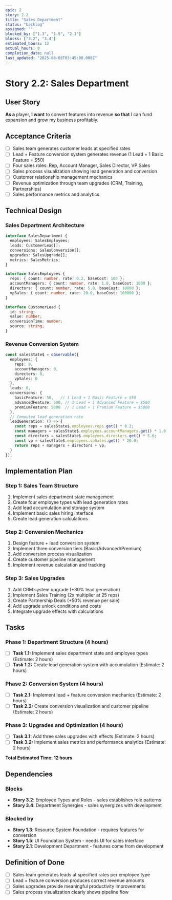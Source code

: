 ```yaml
---
epic: 2
story: 2.2
title: "Sales Department"
status: "backlog"
assigned: ""
blocked_by: ["1.3", "1.5", "2.1"]
blocks: ["3.2", "3.4"]
estimated_hours: 12
actual_hours: 0
completion_date: null
last_updated: "2025-08-03T03:45:00.000Z"
---
```


# Story 2.2: Sales Department

## User Story
**As a** player, **I want** to convert features into revenue **so that** I can fund expansion and grow my business profitably.

## Acceptance Criteria
- [ ] Sales team generates customer leads at specified rates
- [ ] Lead + Feature conversion system generates revenue (1 Lead + 1 Basic Feature = $50)
- [ ] Four sales roles: Rep, Account Manager, Sales Director, VP Sales
- [ ] Sales process visualization showing lead generation and conversion
- [ ] Customer relationship management mechanics
- [ ] Revenue optimization through team upgrades (CRM, Training, Partnerships)
- [ ] Sales performance metrics and analytics

## Technical Design

### Sales Department Architecture
```typescript
interface SalesDepartment {
  employees: SalesEmployees;
  leads: CustomerLead[];
  conversions: SalesConversion[];
  upgrades: SalesUpgrade[];
  metrics: SalesMetrics;
}

interface SalesEmployees {
  reps: { count: number, rate: 0.2, baseCost: 100 };
  accountManagers: { count: number, rate: 1.0, baseCost: 1000 };
  directors: { count: number, rate: 5.0, baseCost: 10000 };
  vpSales: { count: number, rate: 20.0, baseCost: 100000 };
}

interface CustomerLead {
  id: string;
  value: number;
  conversionTime: number;
  source: string;
}
```

### Revenue Conversion System
```typescript
const salesState$ = observable({
  employees: {
    reps: 0,
    accountManagers: 0,
    directors: 0,
    vpSales: 0
  },
  leads: 0,
  conversions: {
    basicFeature: 50,   // 1 Lead + 1 Basic Feature = $50
    advancedFeature: 500, // 1 Lead + 1 Advanced Feature = $500
    premiumFeature: 5000  // 1 Lead + 1 Premium Feature = $5000
  },
  // Computed lead generation rate
  leadGeneration: () => {
    const reps = salesState$.employees.reps.get() * 0.2;
    const managers = salesState$.employees.accountManagers.get() * 1.0;
    const directors = salesState$.employees.directors.get() * 5.0;
    const vp = salesState$.employees.vpSales.get() * 20.0;
    return reps + managers + directors + vp;
  }
});
```

## Implementation Plan

### Step 1: Sales Team Structure
1. Implement sales department state management
2. Create four employee types with lead generation rates
3. Add lead accumulation and storage system
4. Implement basic sales hiring interface
5. Create lead generation calculations

### Step 2: Conversion Mechanics
1. Design feature + lead conversion system
2. Implement three conversion tiers (Basic/Advanced/Premium)
3. Add conversion process visualization
4. Create customer pipeline management
5. Implement revenue calculation and tracking

### Step 3: Sales Upgrades
1. Add CRM system upgrade (+30% lead generation)
2. Implement Sales Training (2x multiplier at 25 reps)
3. Create Partnership Deals (+50% revenue per sale)
4. Add upgrade unlock conditions and costs
5. Integrate upgrade effects with calculations

## Tasks

### Phase 1: Department Structure (4 hours)
- [ ] **Task 1.1:** Implement sales department state and employee types (Estimate: 2 hours)
- [ ] **Task 1.2:** Create lead generation system with accumulation (Estimate: 2 hours)

### Phase 2: Conversion System (4 hours)
- [ ] **Task 2.1:** Implement lead + feature conversion mechanics (Estimate: 2 hours)
- [ ] **Task 2.2:** Create conversion visualization and customer pipeline (Estimate: 2 hours)

### Phase 3: Upgrades and Optimization (4 hours)
- [ ] **Task 3.1:** Add three sales upgrades with effects (Estimate: 2 hours)
- [ ] **Task 3.2:** Implement sales metrics and performance analytics (Estimate: 2 hours)

**Total Estimated Time: 12 hours**

## Dependencies

### Blocks
- **Story 3.2**: Employee Types and Roles - sales establishes role patterns
- **Story 3.4**: Department Synergies - sales synergizes with development

### Blocked by
- **Story 1.3**: Resource System Foundation - requires features for conversion
- **Story 1.5**: UI Foundation System - needs UI for sales interface
- **Story 2.1**: Development Department - features come from development

## Definition of Done
- [ ] Sales team generates leads at specified rates per employee type
- [ ] Lead + feature conversion produces correct revenue amounts
- [ ] Sales upgrades provide meaningful productivity improvements
- [ ] Sales process visualization clearly shows pipeline flow